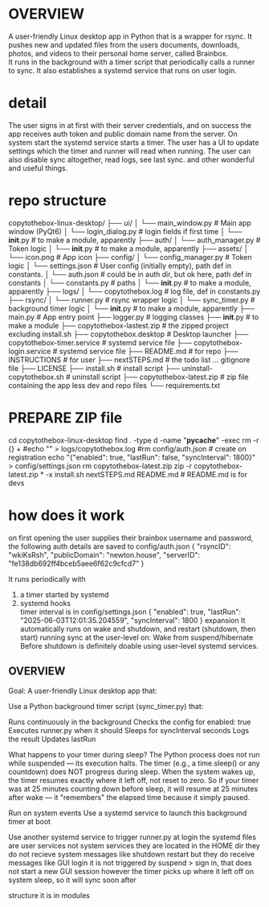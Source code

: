 # OVERVIEW
A user-friendly Linux desktop app in Python that is a wrapper for rsync. It pushes new and updated files from the users documents, downloads, photos, and videos to their personal home server, called Brainbox.  
It runs in the background with a timer script that periodically calls a runner to sync.  It also establishes a systemd service that runs on user login. 

# detail
The user signs in at first with their server credentials, and on success the app receives auth token and public domain name from the server.
On system start the systemd service starts a timer.
The user has a UI to update settings which the timer and runner will read when running.
The user can also disable sync altogether, read logs, see last sync. and other wonderful and useful things.

# repo structure
copytothebox-linux-desktop/
├── ui/
│   └── main_window.py      # Main app window (PyQt6)
│   └── login_dialog.py     # login fields if first time
│   └── __init__.py         # to make a module, apparently
├── auth/
│   └── auth_manager.py     # Token logic
│   └── __init__.py         # to make a module, apparently
├── assets/
│   └── icon.png            # App icon
├── config/
│   └── config_manager.py   # Token logic
│   └── settings.json       # User config (initially empty), path def in constants.
│   └── auth.json           # could be in auth dir, but ok here, path def in constants
│   └── constants.py        # paths
│   └── __init__.py         # to make a module, apparently
├── logs/
│   └── copytothebox.log    # log file, def in constants.py
├── rsync/
│   └── runner.py           # rsync wrapper logic
│   └── sync_timer.py       # background timer logic
│   └── __init__.py         # to make a module, apparently
├── main.py                 # App entry point
├── logger.py               # logging classes
├── __init__.py             # to make a module
├── copytothebox-lastest.zip      # the zipped project excluding install.sh
├── copytothebox.desktop          # Desktop launcher
├── copytothebox-timer.service    # systemd service file
├── copytothebox-login.service    # systemd service file
├── README.md                     # for repo
├── INSTRUCTIONS                  # for user
├── nextSTEPS.md                  # the todo list ...  gitignore file
├── LICENSE
├── install.sh                    # install script
├── uninstall-copytothebox.sh     # uninstall script
├── copytothebox-latest.zip       # zip file containing the app less dev and repo files
└── requirements.txt

# PREPARE ZIP file 
  cd copytothebox-linux-desktop
  find . -type d -name "__pycache__" -exec rm -r {} +
  #echo "" > logs/copytothebox.log
  #rm config/auth.json # create on registration
  echo "{\"enabled\": true, \"lastRun\": false, \"syncInterval\": 1800}" > config/settings.json
  rm copytothebox-latest.zip
  zip -r copytothebox-latest.zip * -x install.sh nextSTEPS.md README.md  # README.md is for devs

# how does it work
on first opening the user supplies their brainbox username and password, 
the following auth details are saved to 
config/auth.json
{
  "rsyncID": "wkiKsRsh",
  "publicDomain": "newton.house",
  "serverID": "fe138db692ff4bceb5aee6f62c9cfcd7"
}

It runs periodically with 
  1) a timer started by systemd
  2) systemd hooks  
timer interval is in config/settings.json
{
    "enabled": true,
    "lastRun": "2025-06-03T12:01:35.204559",
    "syncInterval": 1800
}
expansion
It automatically runs on wake and shutdown, and restart (shutdown, then start)
running sync at the user-level on:
  Wake from suspend/hibernate
  Before shutdown
  is definitely doable using user-level systemd services.


## OVERVIEW
Goal: A user-friendly Linux desktop app that:

Use a Python background timer script (sync_timer.py) that:

  Runs continuously in the background
  Checks the config for enabled: true
  Executes runner.py when it should
  Sleeps for syncInterval seconds
  Logs the result
  Updates lastRun

What happens to your timer during sleep?
  The Python process does not run while suspended — its execution halts.
  The timer (e.g., a time.sleep() or any countdown) does NOT progress during sleep.
  When the system wakes up, the timer resumes exactly where it left off, not reset to zero.
  So if your timer was at 25 minutes counting down before sleep, it will resume at 25 minutes after wake — it "remembers" the elapsed time because it simply paused.

Run on system events
  Use a systemd service to launch this background timer at boot

  Use another systemd service to trigger runner.py at login
    the systemd files are user services not system services
    they are located in the HOME dir 
    they do not recieve system messages like shutdown restart
    but they do receive messages like GUI login
    it is not triggered by suspend > sign in, that does not start a new GUI session
    however the timer picks up where it left off on system sleep, so it will sync soon after

structure
  it is in modules